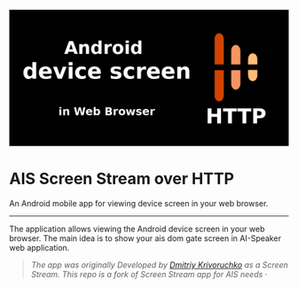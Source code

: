 ![](screenshots/about_image_full.png)
# AIS Screen Stream over HTTP
An Android mobile app for viewing device screen in your web browser.

----

The application allows viewing the Android device screen in your web browser. The main idea is to show your ais dom gate screen in AI-Speaker web application.


> *The app was originally Developed by [Dmitriy Krivoruchko](dkrivoruchko@gmail.com) as a Screen Stream. This repo is a fork of Screen Stream app for AIS needs* &middot;
